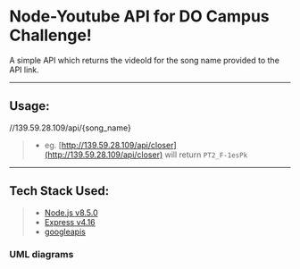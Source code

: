 Node-Youtube API for DO Campus Challenge!
===================


A simple API which returns the videoId for the song name provided to the API link.

----------


Usage:
-------------

//139.59.28.109/api/{song_name}

>

> - eg. [http://139.59.28.109/api/closer](http://139.59.28.109/api/closer) will return `PT2_F-1esPk`

----------


Tech Stack Used:
-------------



> 

> - [Node.js v8.5.0](https://nodejs.org/en/)
> - [Express v4.16](https://expressjs.com/)
> - [googleapis](https://www.npmjs.com/package/googleapis)



### UML diagrams
